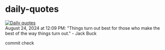 # daily-quotes

[![Daily quotes](https://github.com/ceepu8/daily-quotes/actions/workflows/daily-quote.yml/badge.svg)](https://github.com/ceepu8/daily-quotes/actions/workflows/daily-quote.yml)<br/>
August 24, 2024 at 12:09 PM: "Things turn out best for those who make the best of the way things turn out." - Jack Buck

commit check
